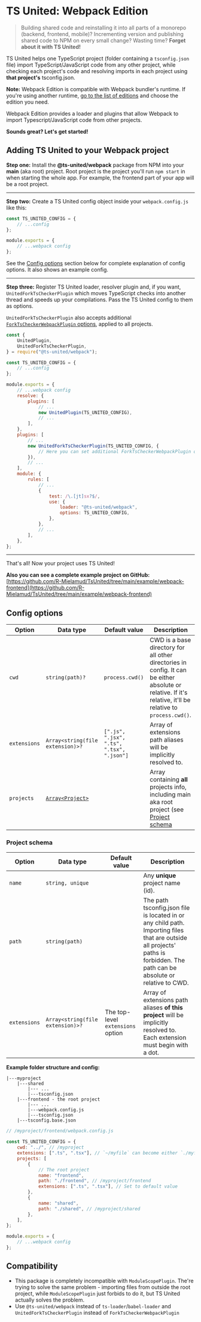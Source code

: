 # TS United: Webpack Edition

> Building shared code and reinstalling it into all parts of a monorepo (backend, frontend, mobile)? Incrementing version and publishing shared code to NPM on every small change? Wasting time? **Forget about it with TS United!**

TS United helps one TypeScript project (folder containing a `tsconfig.json` file) import TypeScript/JavaScript code from any other project, while checking each project's code and resolving imports in each project using **that project's** tsconfig.json.

**Note:** Webpack Edition is compatible with Webpack bundler's runtime. If you're using another runtime, [go to the list of editions](https://github.com/R-Mielamud/TsUnited#readme) and choose the edition you need.

Webpack Edition provides a loader and plugins that allow Webpack to import Typescript/JavaScript code from other projects.

**Sounds great? Let's get started!**

## Adding TS United to your Webpack project

**Step one:** Install the **@ts-united/webpack** package from NPM into your **main** (aka root) project. Root project is the project you'll run `npm start` in when starting the whole app. For example, the frontend part of your app will be a root project.

---

**Step two:** Create a TS United config object inside your `webpack.config.js` like this:

```javascript
const TS_UNITED_CONFIG = {
    // ...config
};

module.exports = {
    // ...webpack config
};
```

See the [Config options](#config-options) section below for complete explanation of config options. It also shows an example config.

---

**Step three:** Register TS United loader, resolver plugin and, if you want, `UnitedForkTsCheckerPlugin` which moves TypeScript checks into another thread and speeds up your compilations. Pass the TS United config to them as options.

`UnitedForkTsCheckerPlugin` also accepts additional [`ForkTsCheckerWebpackPlugin` options](https://www.npmjs.com/package/fork-ts-checker-webpack-plugin#options), applied to all projects.

```javascript
const {
    UnitedPlugin,
    UnitedForkTsCheckerPlugin,
} = require("@ts-united/webpack");

const TS_UNITED_CONFIG = {
    // ...config
};

module.exports = {
    // ...webpack config
    resolve: {
        plugins: [
            // ...
            new UnitedPlugin(TS_UNITED_CONFIG),
            // ...
        ],
    },
    plugins: [
        // ...
        new UnitedForkTsCheckerPlugin(TS_UNITED_CONFIG, {
            // Here you can set additional ForkTsCheckerWebpackPlugin options
        }),
        // ...
    ],
    module: {
        rules: [
            // ...
            {
                test: /\.[jt]sx?$/,
                use: {
                    loader: "@ts-united/webpack",
                    options: TS_UNITED_CONFIG,
                },
            },
            // ...
        ],
    },
};
```

---

That's all! Now your project uses TS United!

**Also you can see a complete example project on GitHub:** [https://github.com/R-Mielamud/TsUnited/tree/main/example/webpack-frontend](https://github.com/R-Mielamud/TsUnited/tree/main/example/webpack-frontend)

## <a id="config-options"></a>Config options

| Option       | Data type                           | Default value                             | Description                                                                                                                                                 |
| ------------ | ----------------------------------- | ----------------------------------------- | ----------------------------------------------------------------------------------------------------------------------------------------------------------- |
| `cwd`        | `string(path)?`                     | `process.cwd()`                           | CWD is a base directory for all other directories in config. It can be either absolute or relative. If it's relative, it'll be relative to `process.cwd()`. |
| `extensions` | `Array<string(file extension)>?`    | `[".js", ".jsx", ".ts", ".tsx", ".json"]` | Array of extensions path aliases will be implicitly resolved to.                                                                                            |
| `projects`   | [`Array<Project>`](#project-schema) |                                           | Array containing **all** projects info, including main aka root project (see [Project schema](#project-schema)                                              |

### <a id="project-schema"></a>Project schema

| Option       | Data type                        | Default value                     | Description                                                                                                                                                                  |
| ------------ | -------------------------------- | --------------------------------- | ---------------------------------------------------------------------------------------------------------------------------------------------------------------------------- |
| `name`       | `string, unique`                 |                                   | Any **unique** project name (id).                                                                                                                                            |
| `path`       | `string(path)`                   |                                   | The path tsconfig.json file is located in or any child path. Importing files that are outside all projects' paths is forbidden. The path can be absolute or relative to CWD. |
| `extensions` | `Array<string(file extension)>?` | The top-level `extensions` option | Array of extensions path aliases **of this project** will be implicitly resolved to. Each extension must begin with a dot.                                                   |

**Example folder structure and config:**

```
|---myproject
    |---shared
        |--- ...
        |---tsconfig.json
    |---frontend - the root project
        |--- ...
        |---webpack.config.js
        |---tsconfig.json
    |---tsconfig.base.json
```

```javascript
// /myproject/frontend/webpack.config.js

const TS_UNITED_CONFIG = {
    cwd: "../", // /myproject
    extensions: [".ts", ".tsx"], // `~/myfile` can become either `./myfile.ts` or `./myfile.tsx`
    projects: [
        {
            // The root project
            name: "frontend",
            path: "./frontend", // /myproject/frontend
            extensions: [".ts", ".tsx"], // Set to default value
        },
        {
            name: "shared",
            path: "./shared", // /myproject/shared
        },
    ],
};

module.exports = {
    // ...webpack config
};
```

## Compatibility

-   This package is completely incompatible with `ModuleScopePlugin`. The're trying to solve the same problem - importing files from outside the root project, while `ModuleScopePlugin` just forbids to do it, but TS United actually solves the problem.
-   Use `@ts-united/webpack` instead of `ts-loader`/`babel-loader` and `UnitedForkTsCheckerPlugin` instead of `ForkTsCheckerWebpackPlugin`
